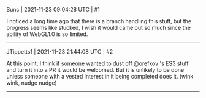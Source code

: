 Sunc | 2021-11-23 09:04:28 UTC | #1

I noticed a long time ago that there is a branch handling this stuff, but the progress seems like stucked, I wish it would came out so much since the ability of WebGL1.0 is so limited.

-------------------------

JTippetts1 | 2021-11-23 21:44:08 UTC | #2

At this point, I think if someone wanted to dust off @orefkov 's ES3 stuff and turn it into a PR it would be welcomed. But it is unlikely to be done unless someone with a vested interest in it being completed does it. (wink wink, nudge nudge)

-------------------------

